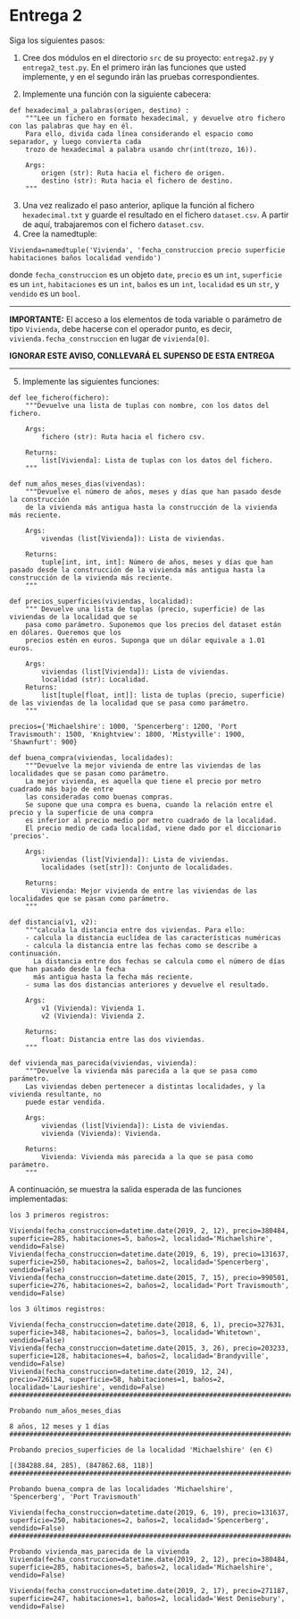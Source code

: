 # Entrega 2 #
Siga los siguientes pasos:

1. Cree dos módulos en el directorio `src` de su proyecto: `entrega2.py` y `entrega2_test.py`. En el primero irán las funciones que usted implemente, y en el segundo irán las pruebas correspondientes. 

2. Implemente una función con la siguiente cabecera:
```
def hexadecimal_a_palabras(origen, destino) :
    """Lee un fichero en formato hexadecimal, y devuelve otro fichero con las palabras que hay en él.
    Para ello, divida cada línea considerando el espacio como separador, y luego convierta cada
    trozo de hexadecimal a palabra usando chr(int(trozo, 16)).

    Args:
        origen (str): Ruta hacia el fichero de origen.
        destino (str): Ruta hacia el fichero de destino.
    """  
```
3. Una vez realizado el paso anterior, aplique la función al fichero `hexadecimal.txt` y guarde el resultado en el fichero `dataset.csv`. A partir de aquí, trabajaremos con el fichero `dataset.csv`.
4. Cree la namedtuple: 
```
Vivienda=namedtuple('Vivienda', 'fecha_construccion precio superficie habitaciones baños localidad vendido')
```	
donde `fecha_construccion` es un objeto `date`, `precio` es un `int`, `superficie` es un `int`, `habitaciones` es un `int`, `baños` es un `int`, `localidad` es un `str`, y `vendido` es un `bool`.
***
**IMPORTANTE:** El acceso a los elementos de toda variable o parámetro de tipo `Vivienda`, debe hacerse con el operador punto, es decir, `vivienda.fecha_construccion` en lugar de `vivienda[0]`. 

**IGNORAR ESTE AVISO, CONLLEVARÁ EL SUPENSO DE ESTA ENTREGA**
***
5. Implemente las siguientes funciones:
```
def lee_fichero(fichero):
    """Devuelve una lista de tuplas con nombre, con los datos del fichero.

    Args:
        fichero (str): Ruta hacia el fichero csv.

    Returns:
        list[Vivienda]: Lista de tuplas con los datos del fichero.
    """
```   
```  
def num_años_meses_dias(vivendas):
    """Devuelve el número de años, meses y días que han pasado desde la construcción 
    de la vivienda más antigua hasta la construcción de la vivienda más reciente.

    Args:
        vivendas (list[Vivienda]): Lista de viviendas.

    Returns:
        tuple[int, int, int]: Número de años, meses y días que han pasado desde la construcción de la vivienda más antigua hasta la construcción de la vivienda más reciente.
    """
```
``` 
def precios_superficies(viviendas, localidad):
    """ Devuelve una lista de tuplas (precio, superficie) de las viviendas de la localidad que se
    pasa como parámetro. Suponemos que los precios del dataset están en dólares. Queremos que los
    precios estén en euros. Suponga que un dólar equivale a 1.01 euros.

    Args:
        viviendas (list[Vivienda]): Lista de viviendas.
        localidad (str): Localidad.
    Returns:
        list[tuple[float, int]]: lista de tuplas (precio, superficie) de las viviendas de la localidad que se pasa como parámetro.
    """
```
```
precios={'Michaelshire': 1000, 'Spencerberg': 1200, 'Port Travismouth': 1500, 'Knightview': 1800, 'Mistyville': 1900, 'Shawnfurt': 900}

def buena_compra(viviendas, localidades):
    """Devuelve la mejor vivienda de entre las viviendas de las localidades que se pasan como parámetro.
    La mejor vivienda, es aquella que tiene el precio por metro cuadrado más bajo de entre
    las consideradas como buenas compras.
    Se supone que una compra es buena, cuando la relación entre el precio y la superficie de una compra
    es inferior al precio medio por metro cuadrado de la localidad. 
    El precio medio de cada localidad, viene dado por el diccionario 'precios'.

    Args:
        viviendas (list[Vivienda]): Lista de viviendas.
        localidades (set[str]): Conjunto de localidades.

    Returns:
        Vivienda: Mejor vivienda de entre las viviendas de las localidades que se pasan como parámetro.
    """
```
```
def distancia(v1, v2):
    """calcula la distancia entre dos viviendas. Para ello: 
    - calcula la distancia euclídea de las características numéricas
    - calcula la distancia entre las fechas como se describe a continuación. 
      La distancia entre dos fechas se calcula como el número de días que han pasado desde la fecha 
      más antigua hasta la fecha más reciente.
    - suma las dos distancias anteriores y devuelve el resultado.

    Args:
        v1 (Vivienda): Vivienda 1.
        v2 (Vivienda): Vivienda 2.

    Returns:
        float: Distancia entre las dos viviendas.
    """  
```
```
def vivienda_mas_parecida(viviendas, vivienda):
    """Devuelve la vivienda más parecida a la que se pasa como parámetro.  
    Las viviendas deben pertenecer a distintas localidades, y la vivienda resultante, no
    puede estar vendida.

    Args:
        viviendas (list[Vivienda]): Lista de viviendas.
        vivienda (Vivienda): Vivienda.

    Returns:
        Vivienda: Vivienda más parecida a la que se pasa como parámetro.
    """
```
A continuación, se muestra la salida esperada de las funciones implementadas:
```
los 3 primeros registros:

Vivienda(fecha_construccion=datetime.date(2019, 2, 12), precio=380484, superficie=285, habitaciones=5, baños=2, localidad='Michaelshire', vendido=False)
Vivienda(fecha_construccion=datetime.date(2019, 6, 19), precio=131637, superficie=250, habitaciones=2, baños=2, localidad='Spencerberg', vendido=False)
Vivienda(fecha_construccion=datetime.date(2015, 7, 15), precio=990501, superficie=276, habitaciones=2, baños=2, localidad='Port Travismouth', vendido=False)

los 3 últimos registros:

Vivienda(fecha_construccion=datetime.date(2018, 6, 1), precio=327631, superficie=348, habitaciones=2, baños=3, localidad='Whitetown', vendido=False)
Vivienda(fecha_construccion=datetime.date(2015, 3, 26), precio=203233, superficie=128, habitaciones=4, baños=2, localidad='Brandyville', vendido=False)
Vivienda(fecha_construccion=datetime.date(2019, 12, 24), precio=726134, superficie=58, habitaciones=1, baños=2, localidad='Laurieshire', vendido=False)
#############################################################################################################

Probando num_años_meses_dias

8 años, 12 meses y 1 días
#############################################################################################################

Probando precios_superficies de la localidad 'Michaelshire' (en €)

[(384288.84, 285), (847862.68, 118)]
#############################################################################################################

Probando buena_compra de las localidades 'Michaelshire', 'Spencerberg', 'Port Travismouth'

Vivienda(fecha_construccion=datetime.date(2019, 6, 19), precio=131637, superficie=250, habitaciones=2, baños=2, localidad='Spencerberg', vendido=False)
#############################################################################################################

Probando vivienda_mas_parecida de la vivienda  Vivienda(fecha_construccion=datetime.date(2019, 2, 12), precio=380484, superficie=285, habitaciones=5, baños=2, localidad='Michaelshire', vendido=False)

Vivienda(fecha_construccion=datetime.date(2019, 2, 17), precio=271187, superficie=247, habitaciones=1, baños=2, localidad='West Denisebury', vendido=False)
```	






